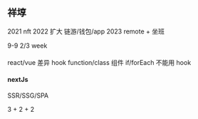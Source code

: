 ## 祥埻

2021 nft
2022 扩大 链游/钱包/app
2023 remote + 坐班

9-9 2/3 week

####

react/vue 差异
hook
function/class 组件
if/forEach 不能用 hook

#### nextJs

SSR/SSG/SPA

3 + 2 + 2

